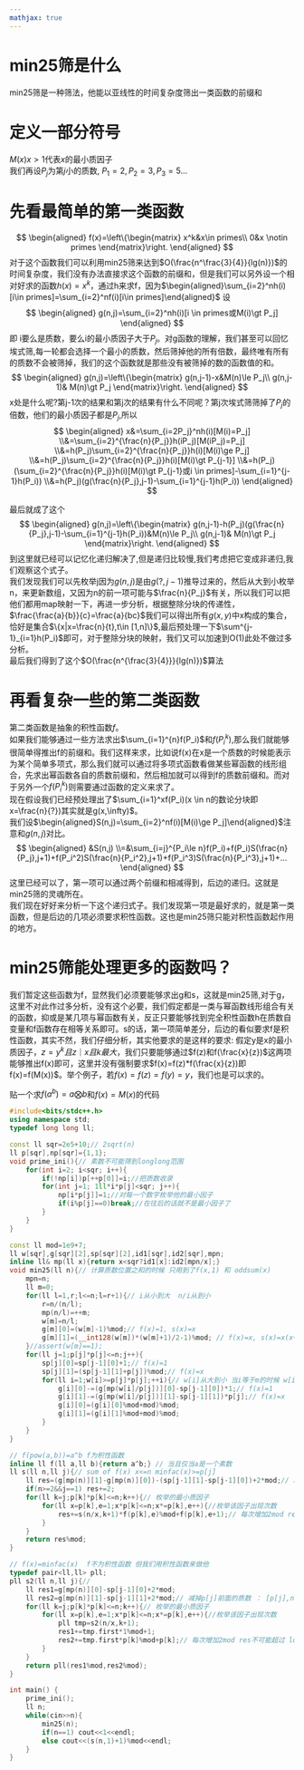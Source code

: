 ```yaml
---
mathjax: true
---
```




# min25筛是什么
min25筛是一种筛法，他能以亚线性的时间复杂度筛出一类函数的前缀和  

# 定义一部分符号
$M(x) x\gt1$代表$x$的最小质因子  
我们再设$P_j$为第$j$小的质数, $P_1=2,P_2=3,P_3=5...$  

<!---more-->
# 先看最简单的第一类函数
$$
\begin{aligned}
f(x)=\left\{\begin{matrix}
x^k&x\in primes\\
0&x \notin primes
\end{matrix}\right.
\end{aligned}
$$
对于这个函数我们可以利用min25筛来达到$O(\frac{n^\frac{3}{4}}{lg(n)})$的时间复杂度，我们没有办法直接求这个函数的前缀和，但是我们可以另外设一个相对好求的函数$h(x)=x^k$，通过h来求f，因为$\begin{aligned}\sum_{i=2}^nh(i)[i\in primes]=\sum_{i=2}^nf(i)[i\in primes]\end{aligned}$
设
$$
\begin{aligned}
g(n,j)=\sum_{i=2}^nh(i)[i \in primes或M(i)\gt P_j]
\end{aligned}
$$
即 i要么是质数，要么i的最小质因子大于$P_j$。对g函数的理解，我们甚至可以回忆埃式筛,每一轮都会选择一个最小的质数，然后筛掉他的所有倍数，最终唯有所有的质数不会被筛掉，我们的这个函数就是那些没有被筛掉的数的函数值的和。  
$$
\begin{aligned}
g(n,j)=\left\{\begin{matrix}
g(n,j-1)-x&M(n)\le P_j\\
g(n,j-1)& M(n)\gt P_j
\end{matrix}\right.
\end{aligned}
$$
x处是什么呢?第j-1次的结果和第j次的结果有什么不同呢？第j次埃式筛筛掉了$P_j$的倍数，他们的最小质因子都是$P_j$,所以  
$$
\begin{aligned}
x&=\sum_{i=2P_j}^nh(i)[M(i)=P_j]
\\&=\sum_{i=2}^{\frac{n}{P_j}}h(iP_j)[M(iP_j)=P_j]
\\&=h(P_j)\sum_{i=2}^{\frac{n}{P_j}}h(i)[M(i)\ge P_j]
\\&=h(P_j)\sum_{i=2}^{\frac{n}{P_j}}h(i)[M(i)\gt P_{j-1}]
\\&=h(P_j)(\sum_{i=2}^{\frac{n}{P_j}}h(i)[M(i)\gt P_{j-1}或i \in primes]-\sum_{i=1}^{j-1}h(P_i))
\\&=h(P_j)(g(\frac{n}{P_j},j-1)-\sum_{i=1}^{j-1}h(P_i))
\end{aligned}
$$

最后就成了这个  
$$
\begin{aligned}
g(n,j)=\left\{\begin{matrix}
g(n,j-1)-h(P_j)(g(\frac{n}{P_j},j-1)-\sum_{i=1}^{j-1}h(P_i))&M(n)\le P_j\\
g(n,j-1)& M(n)\gt P_j
\end{matrix}\right.
\end{aligned}
$$
到这里就已经可以记忆化递归解决了,但是递归比较慢,我们考虑把它变成非递归,我们观察这个式子。  
我们发现我们可以先枚举j因为$g(n,j)$是由$g(?,j-1)$推导过来的，然后从大到小枚举n，来更新数组，又因为n的前一项可能与$\frac{n}{P_j}$有关，所以我们可以把他们都用map映射一下，再进一步分析，根据整除分块的传递性，$\frac{\frac{a}{b}}{c}=\frac{a}{bc}$我们可以得出所有$g(x,y)$中x构成的集合，恰好是集合$\{x|x=\frac{n}{t},t\in [1,n]\}$,最后预处理一下$\sum^{j-1}_{i=1}h(P_i)$即可，对于整除分块的映射，我们又可以加速到O(1)此处不做过多分析。  
最后我们得到了这个$O(\frac{n^{\frac{3}{4}}}{lg(n)})$算法  
# 再看复杂一些的第二类函数
第二类函数是抽象的积性函数$f$。  
如果我们能够通过一些方法求出$\sum_{i=1}^{n}f(P_i)$和$f(P_i^k)$,那么我们就能够很简单得推出f的前缀和。我们这样来求，比如说f(x)在x是一个质数的时候能表示为某个简单多项式，那么我们就可以通过将多项式函数看做某些幂函数的线形组合，先求出幂函数各自的质数前缀和，然后相加就可以得到f的质数前缀和。而对于另外一个$f(P_i^k)$则需要通过函数的定义来求了。  
现在假设我们已经预处理出了$\sum_{i=1}^xf(P_i)(x \in n的数论分块即x=\frac{n}{?})其实就是g(x,\infty)$。  
我们设$\begin{aligned}S(n,j)=\sum_{i=2}^nf(i)[M(i)\ge P_j]\end{aligned}$注意和$g(n,j)$对比。  
$$
\begin{aligned}
&S(n,j)
\\=&\sum_{i=j}^{P_i\le n}f(P_i)+f(P_i)S(\frac{n}{P_j},j+1)+f(P_i^2)S(\frac{n}{P_i^2},j+1)+f(P_i^3)S(\frac{n}{P_i^3},j+1)+...
\end{aligned}
$$
这里已经可以了，第一项可以通过两个前缀和相减得到，后边的递归。这就是min25筛的灵魂所在。  
我们现在好好来分析一下这个递归式子。我们发现第一项是最好求的，就是第一类函数，但是后边的几项必须要求积性函数。这也是min25筛只能对积性函数起作用的地方。
# min25筛能处理更多的函数吗？
我们暂定这些函数为f，显然我们必须要能够求出g和s，这就是min25筛,对于g，这里不对此作过多分析，没有这个必要，我们假定都是一类与幂函数线形组合有关的函数，抑或是某几项与幂函数有关，反正只要能够找到完全积性函数h在质数自变量和f函数存在相等关系即可。s的话，第一项简单差分，后边的看似要求f是积性函数，其实不然，我们仔细分析，其实他要求的是这样的要求: 假定y是x的最小质因子，$z=y^k且z｜x且k最大$，我们只要能够通过$f(z)和f(\frac{x}{z})$这两项能够推出f(x)即可，这里并没有强制要求$f(x)=f(z)*f(\frac{x}{z})即f(x)=f(M(x))$。举个例子，若$f(x)=f(z)=f(y)=y$，我们也是可以求的。  


贴一个求$f(a^b)=a \bigotimes b$和$f(x)=M(x)$的代码
```cpp
#include<bits/stdc++.h>
using namespace std;
typedef long long ll;

const ll sqr=2e5+10;// 2sqrt(n)
ll p[sqr],np[sqr]={1,1};
void prime_ini(){// 素数不可能筛到longlong范围
    for(int i=2; i<sqr; i++){
        if(!np[i])p[++p[0]]=i;//把质数收录
        for(int j=1; 1ll*i*p[j]<sqr; j++){
            np[i*p[j]]=1;//对每一个数字枚举他的最小因子
            if(i%p[j]==0)break;//在往后的话就不是最小因子了
        }
    }
}

const ll mod=1e9+7;
ll w[sqr],g[sqr][2],sp[sqr][2],id1[sqr],id2[sqr],mpn;
inline ll& mp(ll x){return x<sqr?id1[x]:id2[mpn/x];}
void min25(ll n){// 计算质数位置之和的时候 只用到了f(x,1) 和 oddsum(x)
    mpn=n;
    ll m=0;
    for(ll l=1,r;l<=n;l=r+1){// i从小到大  n/i从到小
        r=n/(n/l);
        mp(n/l)=++m;
        w[m]=n/l;
        g[m][0]=(w[m]-1)%mod;// f(x)=1, s(x)=x
        g[m][1]=(__int128(w[m])*(w[m]+1)/2-1)%mod; // f(x)=x, s(x)=x(x+1)/2  这里的int128非常关键，因为n是1e10级别的
    }//assert(w[m]==1);
    for(ll j=1;p[j]*p[j]<=n;j++){
        sp[j][0]=sp[j-1][0]+1;// f(x)=1
        sp[j][1]=(sp[j-1][1]+p[j])%mod;// f(x)=x
        for(ll i=1;w[i]>=p[j]*p[j];++i){// w[i]从大到小 当i等于m的时候 w[i]>=p[j]*p[j]恒不成立
            g[i][0]-=(g[mp(w[i]/p[j])][0]-sp[j-1][0])*1;// f(x)=1
            g[i][1]-=(g[mp(w[i]/p[j])][1]-sp[j-1][1])*p[j];// f(x)=x
            g[i][0]=(g[i][0]%mod+mod)%mod;
            g[i][1]=(g[i][1]%mod+mod)%mod;
        }
    }
}

// f(pow(a,b))=a^b f为积性函数
inline ll f(ll a,ll b){return a^b;} // 当且仅当a是一个素数
ll s(ll n,ll j){// sum of f(x) x<=n minfac(x)>=p[j]
    ll res=(g[mp(n)][1]-g[mp(n)][0])-(sp[j-1][1]-sp[j-1][0])+2*mod;// 减掉p[j]前面的质数 ： [p[j],n]上的质数的函数的和
    if(n>=2&&j==1) res+=2;
    for(ll k=j;p[k]*p[k]<=n;k++){// 枚举的最小质因子
        for(ll x=p[k],e=1;x*p[k]<=n;x*=p[k],e++){//枚举该因子出现次数
            res+=s(n/x,k+1)*f(p[k],e)%mod+f(p[k],e+1);// 每次增加2mod res不可能超过 long long
        }
    }
    return res%mod;
}

// f(x)=minfac(x)  f不为积性函数 但我们用积性函数来做他
typedef pair<ll,ll> pll;
pll s2(ll n,ll j){//
    ll res1=g[mp(n)][0]-sp[j-1][0]+2*mod;
    ll res2=g[mp(n)][1]-sp[j-1][1]+2*mod;// 减掉p[j]前面的质数 ： [p[j],n]上的质数的函数的和
    for(ll k=j;p[k]*p[k]<=n;k++){// 枚举的最小质因子
        for(ll x=p[k],e=1;x*p[k]<=n;x*=p[k],e++){//枚举该因子出现次数
            pll tmp=s2(n/x,k+1);
            res1+=tmp.first*1%mod+1;
            res2+=tmp.first*p[k]%mod+p[k];// 每次增加2mod res不可能超过 long long
        }
    }
    return pll(res1%mod,res2%mod);
}

int main() {
    prime_ini();
    ll n;
    while(cin>>n){
        min25(n);
        if(n==1) cout<<1<<endl;
        else cout<<(s(n,1)+1)%mod<<endl;
    }
}

```